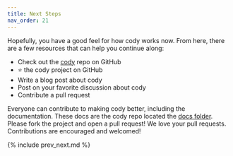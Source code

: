 ```yaml
---
title: Next Steps
nav_order: 21
---
```


Hopefully, you have a good feel for how cody works now. From here, there are a few resources that can help you continue along:

* Check out the [cody](https://github.com/tongueroo/cody) repo on GitHub
* ⭐️ the cody project on GitHub
* Write a blog post about cody
* Post on your favorite discussion about cody
* Contribute a pull request

Everyone can contribute to making cody better, including the documentation. These docs are the cody repo located the [docs folder](https://github.com/tongueroo/cody/tree/master/docs). Please fork the project and open a pull request!  We love your pull requests. Contributions are encouraged and welcomed!

{% include prev_next.md %}
